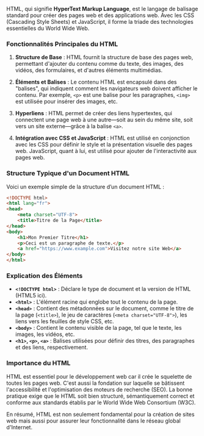 HTML, qui signifie **HyperText Markup Language**, est le langage de balisage standard pour créer des pages web et des applications web. Avec les CSS (Cascading Style Sheets) et JavaScript, il forme la triade des technologies essentielles du World Wide Web.

### Fonctionnalités Principales du HTML

1. **Structure de Base** : HTML fournit la structure de base des pages web, permettant d'ajouter du contenu comme du texte, des images, des vidéos, des formulaires, et d'autres éléments multimédias.

2. **Éléments et Balises** : Le contenu HTML est encapsulé dans des "balises", qui indiquent comment les navigateurs web doivent afficher le contenu. Par exemple, `<p>` est une balise pour les paragraphes, `<img>` est utilisée pour insérer des images, etc.

3. **Hyperliens** : HTML permet de créer des liens hypertextes, qui connectent une page web à une autre—soit au sein du même site, soit vers un site externe—grâce à la balise `<a>`.

4. **Intégration avec CSS et JavaScript** : HTML est utilisé en conjonction avec les CSS pour définir le style et la présentation visuelle des pages web. JavaScript, quant à lui, est utilisé pour ajouter de l'interactivité aux pages web.

### Structure Typique d'un Document HTML

Voici un exemple simple de la structure d’un document HTML :

```html
<!DOCTYPE html>
<html lang="fr">
<head>
    <meta charset="UTF-8">
    <title>Titre de la Page</title>
</head>
<body>
    <h1>Mon Premier Titre</h1>
    <p>Ceci est un paragraphe de texte.</p>
    <a href="https://www.example.com">Visitez notre site Web</a>
</body>
</html>
```

### Explication des Éléments

- **`<!DOCTYPE html>`** : Déclare le type de document et la version de HTML (HTML5 ici).
- **`<html>`** : L'élément racine qui englobe tout le contenu de la page.
- **`<head>`** : Contient des métadonnées sur le document, comme le titre de la page (`<title>`), le jeu de caractères (`<meta charset="UTF-8">`), les liens vers les feuilles de style CSS, etc.
- **`<body>`** : Contient le contenu visible de la page, tel que le texte, les images, les vidéos, etc.
- **`<h1>`, `<p>`, `<a>`** : Balises utilisées pour définir des titres, des paragraphes et des liens, respectivement.

### Importance du HTML

HTML est essentiel pour le développement web car il crée le squelette de toutes les pages web. C'est aussi la fondation sur laquelle se bâtissent l'accessibilité et l'optimisation des moteurs de recherche (SEO). La bonne pratique exige que le HTML soit bien structuré, sémantiquement correct et conforme aux standards établis par le World Wide Web Consortium (W3C).

En résumé, HTML est non seulement fondamental pour la création de sites web mais aussi pour assurer leur fonctionnalité dans le réseau global d'Internet.